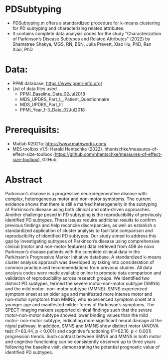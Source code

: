 # PDSubtyping
- PDSubtyping.m offers a standardized procedure for k-means clustering for PD subtyping and characterizing related attributes.
- It contains complete data analysis codes for the study "Characterization of Parkinson’s Disease Subtypes and Related Attributes" (2022) by Shamatree Shakya, MGS, RN, BSN, Julia Prevett, Xiao Hu, PhD, Ran Xiao, PhD

# Data: 
- PPMI database, https://www.ppmi-info.org/
- List of data files used
  - PPMI_Baseline_Data_02Jul2018
  - MDS_UPDRS_Part_I__Patient_Questionnaire
  - MDS_UPDRS_Part_III
  - PPMI_Year_1-3_Data_02Jul2018

# Prerequisits:
- Matlab R2021a: https://www.mathworks.com/
- MES toolbox v1.5: Harald Hentschke (2022). hhentschke/measures-of-effect-size-toolbox (https://github.com/hhentschke/measures-of-effect-size-toolbox), GitHub. 

# Abstract 
Parkinson’s disease is a progressive neurodegenerative disease with complex, heterogeneous motor and non-motor symptoms. The current evidence shows that there is still a marked heterogeneity in the subtyping of Parkinson’s disease using both clinical and data-driven approaches. Another challenge posed in PD subtyping is the reproducibility of previously identified PD subtypes. These issues require additional results to confirm previous findings and help reconcile discrepancies, as well as establish a standardized application of cluster analysis to facilitate comparison and reproducibility of identified PD subtypes. Our study aimed to address this gap by investigating subtypes of Parkinson’s disease using comprehensive clinical (motor and non-motor features) data retrieved from 408 de novo Parkinson’s disease patients with the complete clinical data in the Parkinson’s Progressive Marker Initiative database. A standardized k-means cluster analysis approach was developed by taking into consideration of common practice and recommendations from previous studies. All data analysis codes were made available online to promote data comparison and validation of reproducibility across research groups. We identified two distinct PD subtypes, termed the severe motor-non-motor subtype (SMNS) and the mild motor- non-motor subtype (MMNS). SMNS experienced symptom onset at an older age and manifested more intense motor and non-motor symptoms than MMNS, who experienced symptom onset at a younger age and manifested milder forms of Parkinson’s symptoms. The SPECT imaging makers supported clinical findings such that the severe motor-non-motor subtype showed lower binding values than the mild motor- non-motor subtype, indicating more significant neural damage at the nigral pathway. In addition, SMNS and MMNS show distinct motor (ANOVA test: F=63.44, p < 0.001) and cognitive functioning (F=62.10, p < 0.001) progression trends. Such contrast between SMNS and MMNS in both motor and cognitive functioning can be consistently observed up to three years following the baseline visit, demonstrating the potential prognostic value of identified PD subtypes.
